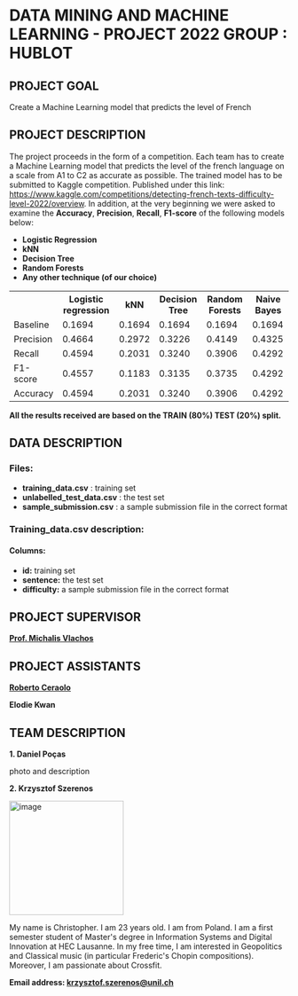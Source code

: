 # DATA MINING AND MACHINE LEARNING - PROJECT 2022 GROUP : HUBLOT
## PROJECT GOAL 
Create a Machine Learning model that predicts the level of French
## PROJECT DESCRIPTION
The project proceeds in the form of a competition. Each team has to create a Machine Learning model that predicts the level of the french language on a scale from A1 to C2 as accurate as possible. The trained model has to be submitted to Kaggle competition. Published under this link: https://www.kaggle.com/competitions/detecting-french-texts-difficulty-level-2022/overview. In addition, at the very beginning we were asked to examine the **Accuracy**, **Precision**, **Recall**, **F1-score** of the following models below:
- **Logistic Regression**
- **kNN**
- **Decision Tree**
- **Random Forests**
- **Any other technique (of our choice)**

<table>
  <tr>
    <th>  </th>
    <th> Logistic regression </th>
    <th> kNN </th>
    <th> Decision Tree </th>
    <th> Random Forests </th>
    <th> Naive Bayes </th>
  </tr>
  <tr>
    <td> Baseline </td>
    <td> 0.1694 </td>
    <td> 0.1694 </td>
    <td> 0.1694 </td>
    <td> 0.1694 </td>
    <td> 0.1694 </td>
  </tr>
  <tr>
    <td> Precision </td>
    <td> 0.4664 </td>
    <td> 0.2972 </td>
    <td> 0.3226 </td>
    <td> 0.4149 </td>
    <td> 0.4325 </td>
  </tr>
  <tr>
    <td> Recall </td>
    <td> 0.4594 </td>
    <td> 0.2031 </td>
    <td> 0.3240 </td>
    <td> 0.3906 </td>
    <td> 0.4292 </td>
  </tr>
  <tr>
    <td> F1-score </td>
    <td> 0.4557 </td>
    <td> 0.1183 </td>
    <td> 0.3135 </td>
    <td> 0.3735 </td>
    <td> 0.4292 </td>
  </tr>
  <tr>
    <td> Accuracy </td>
    <td> 0.4594 </td>
    <td> 0.2031 </td>
    <td> 0.3240 </td>
    <td> 0.3906 </td>
    <td> 0.4292 </td>
  </tr>
</table>

**All the results received are based on the TRAIN (80%) TEST (20%) split.**

## DATA DESCRIPTION
### Files:
- **training_data.csv** : training set 
- **unlabelled_test_data.csv** : the test set
- **sample_submission.csv** : a sample submission file in the correct format
### Training_data.csv description:
#### Columns:
- **id:** training set 
- **sentence:** the test set
- **difficulty:** a sample submission file in the correct format
## PROJECT SUPERVISOR
[**Prof. Michalis Vlachos**](https://applicationspub.unil.ch/interpub/noauth/php/Un/UnPers.php?PerNum=1214508&LanCode=8)
## PROJECT ASSISTANTS
 [**Roberto Ceraolo**](https://github.com/roberto-ceraolo)
 
 **Elodie Kwan**
 ## TEAM DESCRIPTION
 **1. Daniel Poças**
 
 photo and description
 
 **2. Krzysztof Szerenos**
 
 <img width="206" alt="image" src="https://user-images.githubusercontent.com/114418720/208765541-c97a6c22-dc7c-4317-8216-733c08e2e209.png">

<p style="font-weight: 400;">
My name is Christopher. I am 23 years old. I am from Poland. I am a first semester student of Master's degree in Information Systems and Digital Innovation at HEC Lausanne. In my free time, I am interested in Geopolitics and Classical music (in particular Frederic's Chopin compositions). Moreover, I am passionate about Crossfit.

**Email address: krzysztof.szerenos@unil.ch**
